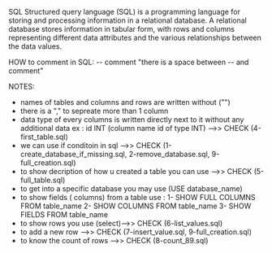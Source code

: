 SQL
Structured query language (SQL) is a programming language for storing and processing information in a relational database. A relational database stores information in tabular form, with rows and columns representing different data attributes and the various relationships between the data values.

HOW to comment in SQL:
-- comment
"there is a space between -- and  comment"

NOTES:
* names of tables and columns and rows are written without ("")
* there is a "," to sepreate more than 1 column
* data type of every columns is written directly next to it without any additional data
	ex :  id INT (column name id of type INT) -->> CHECK (4-first_table.sql)
* we can use if conditoin in sql -->> CHECK (1-create_database_if_missing.sql, 2-remove_database.sql, 9-full_creation.sql)
* to show decription of how u created a table you can use -->> CHECK (5-full_table.sql)
* to get into a specific database you may use (USE database_name)
* to show fields ( columns) from a table use :
	1- SHOW FULL COLUMNS FROM table_name
	2- SHOW COLUMNS FROM table_name
	3- SHOW FIELDS FROM table_name
* to show rows you use (select)-->> CHECK (6-list_values.sql)
* to add a new row -->> CHECK (7-insert_value.sql, 9-full_creation.sql)
*  to know the count of rows -->> CHECK (8-count_89.sql)
